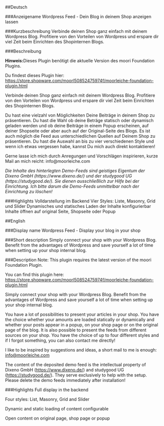 ##Deutsch

###Anzeigename
Wordpress Feed - Dein Blog in deinem Shop anzeigen lassen

###Kurzbeschreibung
Verbinde deinen Shop ganz einfach mit deinem Wordpress Blog. Profitiere von den Vorteilen von Wordpress und erspare dir viel Zeit beim Einrichten des Shopinternen Blogs.

###Beschreibung
<p><strong>Hinweis:</strong>Dieses Plugin benötigt die aktuelle Version des moori Foundation Plugins.</p>

<p>Du findest dieses Plugin hier: <a href="https://store.shopware.com/moorl50852475974f/moorleiche-foundation-plugin.html">https://store.shopware.com/moorl50852475974f/moorleiche-foundation-plugin.html</a></p>

<p>Verbinde deinen Shop ganz einfach mit deinem Wordpress Blog. Profitiere von den Vorteilen von Wordpress und erspare dir viel Zeit beim Einrichten des Shopinternen Blogs.</p>

<p>Du hast eine vielzahl von Möglichkeiten Deine Beiträge in deinem Shop zu präsentieren. Du hast die Wahl ob deine Beträge statisch oder dynamisch geladen werden und ob deine Beiträge in einem Popup erscheinen, auf deiner Shopseite oder aber auch auf der Original-Seite des Blogs. Es ist auch möglich die Feed aus unterschiedlichen Quellen auf Deinem Shop zu präsentieren. Du hast die Auswahl an bis zu vier verschiedenen Style und wenn ich etwas vergessen habe, kannst Du mich auch direkt kontaktieren!</p>

<p>Gerne lasse ich mich durch Anregungen und Vorschlägen inspirieren, kurze Mail an mich reicht: info@moorleiche.com</p>

<p><i>Die Inhalte des hinterlegten Demo-Feeds sind geistiges Eigentum der Dixeno GmbH (https://www.dixeno.de/) und der studygood UG (https://studygood.de/). Sie dienen ausschließlich zur Hilfe bei der Einrichtung. Ich bitte darum die Demo-Feeds unmittelbar nach der Einrichtung zu löschen!</i></p>

###Highlights
Volldarstellung im Backend
Vier Styles: Liste, Masonry, Grid und Slider
Dynamisches und statisches Laden der Inhalte konfigurierbar
Inhalte öffnen auf original Seite, Shopseite oder Popup

##English

###Display name
Wordpress Feed - Display your blog in your shop

###Short description
Simply connect your shop with your Wordpress Blog. Benefit from the advantages of Wordpress and save yourself a lot of time when setting up your shop internal blog.

###Description
Note: This plugin requires the latest version of the moori Foundation Plugin.

You can find this plugin here: https://store.shopware.com/moorl50852475974f/moorleiche-foundation-plugin.html

Simply connect your shop with your Wordpress Blog. Benefit from the advantages of Wordpress and save yourself a lot of time when setting up your shop internal blog.

You have a lot of possibilities to present your articles in your shop. You have the choice whether your amounts are loaded statically or dynamically and whether your posts appear in a popup, on your shop page or on the original page of the blog. It is also possible to present the feeds from different sources on your shop. You have the choice of up to four different styles and if I forgot something, you can also contact me directly!

I like to be inspired by suggestions and ideas, a short mail to me is enough: info@moorleiche.com

The content of the deposited demo feed is the intellectual property of Dixeno GmbH (https://www.dixeno.de/) and studygood UG (https://studygood.de/). They serve exclusively to help with the setup. Please delete the demo feeds immediately after installation!

###Highlights
Full display in the backend

Four styles: List, Masonry, Grid and Slider

Dynamic and static loading of content configurable

Open content on original page, shop page or popup
